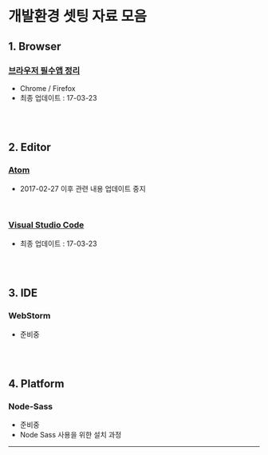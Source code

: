 # 개발환경 셋팅 자료 모음



## 1. Browser

### [브라우저 필수앱 정리](https://github.com/seong-jin/Web-Dev-Setting/blob/master/browser/browser.md)

* Chrome / Firefox
* 최종 업데이트 : 17-03-23




<br><br>




## 2. Editor



### [Atom](https://github.com/seong-jin/Web-Dev-Setting/blob/master/editor/Atom.md)

* 2017-02-27 이후 관련 내용 업데이트 중지


<br>

### [Visual Studio Code](https://github.com/seong-jin/Web-Dev-Setting/blob/master/editor/VSCode.md)

* 최종 업데이트 : 17-03-23




<br><br>




## 3. IDE

### WebStorm

* 준비중




<br><br>

## 4. Platform

### Node-Sass

* 준비중
* Node Sass 사용을 위한 설치 과정




---



